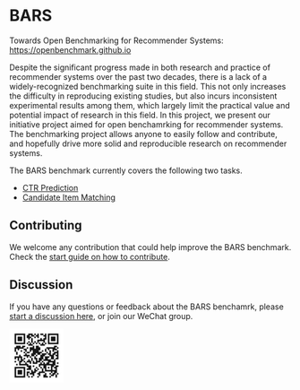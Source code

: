 # BARS 

Towards Open Benchmarking for Recommender Systems: https://openbenchmark.github.io

Despite the significant progress made in both research and practice of recommender systems over the past two decades, there is a lack of a widely-recognized benchmarking suite in this field. This not only increases the difficulty in reproducing existing studies, but also incurs inconsistent experimental results among them, which largely limit the practical value and potential impact of research in this field. In this project, we present our initiative project aimed for open benchamrking for recommender systems. The benchmarking project allows anyone to easily follow and contribute, and hopefully drive more solid and reproducible research on recommender systems.

The BARS benchmark currently covers the following two tasks. 

+ [CTR Prediction](./ctr_prediction)
+ [Candidate Item Matching](./candidate_matching)


## Contributing
We welcome any contribution that could help improve the BARS benchmark. Check the [start guide on how to contribute](https://github.com/openbenchmark/BARS/blob/master/CONTRIBUTING.md).


## Discussion
If you have any questions or feedback about the BARS benchamrk, please [start a discussion here](https://github.com/openbenchmark/BARS/discussions/new), or join our WeChat group.

![Scan WeChat QR](./images/wechat.jpg)

